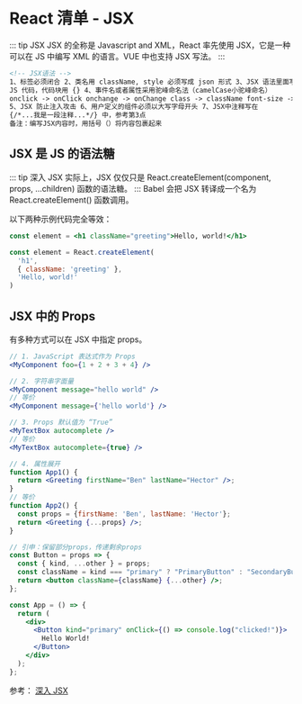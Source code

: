 # React 清单 - JSX

::: tip JSX
JSX 的全称是 Javascript and XML，React 率先使用 JSX，它是一种可以在 JS 中编写 XML 的语言。VUE 中也支持 JSX 写法。
:::

```html
<!-- JSX语法 -->
1、标签必须闭合 2、类名用 className, style 必须写成 json 形式 3、JSX 语法里面写
JS 代码，代码块用 {} 4、事件名或者属性采用驼峰命名法（camelCase小驼峰命名）
onclick -> onClick onchange -> onChange class -> className font-size -> fontSize
5、JSX 防止注入攻击 6、用户定义的组件必须以大写字母开头 7、JSX中注释写在
{/*...我是一段注释...*/} 中，参考第3点
备注：编写JSX内容时，用括号（）将内容包裹起来
```

## JSX 是 JS 的语法糖

::: tip 深入 JSX
实际上，JSX 仅仅只是 React.createElement(component, props, ...children) 函数的语法糖。
:::
Babel 会把 JSX 转译成一个名为 React.createElement() 函数调用。

以下两种示例代码完全等效：

```jsx
const element = <h1 className="greeting">Hello, world!</h1>
```

```js
const element = React.createElement(
  'h1',
  { className: 'greeting' },
  'Hello, world!'
)
```

## JSX 中的 Props

有多种方式可以在 JSX 中指定 props。

```jsx
// 1. JavaScript 表达式作为 Props
<MyComponent foo={1 + 2 + 3 + 4} />

// 2. 字符串字面量
<MyComponent message="hello world" />
// 等价
<MyComponent message={'hello world'} />

// 3. Props 默认值为 “True”
<MyTextBox autocomplete />
// 等价
<MyTextBox autocomplete={true} />

// 4. 属性展开
function App1() {
  return <Greeting firstName="Ben" lastName="Hector" />;
}
// 等价
function App2() {
  const props = {firstName: 'Ben', lastName: 'Hector'};
  return <Greeting {...props} />;
}

// 引申：保留部分props，传递剩余props
const Button = props => {
  const { kind, ...other } = props;
  const className = kind === "primary" ? "PrimaryButton" : "SecondaryButton";
  return <button className={className} {...other} />;
};

const App = () => {
  return (
    <div>
      <Button kind="primary" onClick={() => console.log("clicked!")}>
        Hello World!
      </Button>
    </div>
  );
};
```

参考：
<a href="https://zh-hans.reactjs.org/docs/jsx-in-depth.html" target="_blank">深入 JSX</a><br />
